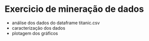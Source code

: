 # Exercicio de mineração de dados
 - análise dos dados do dataframe titanic.csv
 - caracterização dos dados
 - plotagem dos gráficos
